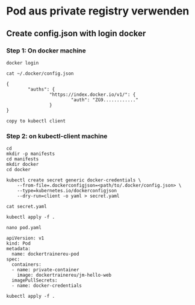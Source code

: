 # Pod aus private registry verwenden

## Create config.json with login docker

### Step 1: On docker machine 

```
docker login
```

```
cat ~/.docker/config.json
```

```
{
        "auths": {
                "https://index.docker.io/v1/": {
                        "auth": "ZG9............"
                }
}
```

```
copy to kubectl client
```

### Step 2: on kubectl-client machine 

```
cd
mkdir -p manifests
cd manifests
mkdir docker
cd docker
```


```
kubectl create secret generic docker-credentials \
    --from-file=.dockerconfigjson=<path/to/.docker/config.json> \
    --type=kubernetes.io/dockerconfigjson
    --dry-run=client -o yaml > secret.yaml 
```

```
cat secret.yaml
```

```
kubectl apply -f .
```

```
nano pod.yaml 
```

```
apiVersion: v1
kind: Pod
metadata:
  name: dockertrainereu-pod
spec:
  containers:
  - name: private-container
    image: dockertrainereu/jm-hello-web
  imagePullSecrets:
  - name: docker-credentials
```

```
kubectl apply -f .
```
